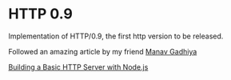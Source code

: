 # HTTP 0.9

Implementation of HTTP/0.9, the first http version to be released.

Followed an amazing article by my friend [Manav Gadhiya](https://github.com/0xRadioAc7iv)

[Building a Basic HTTP Server with Node.js](https://radioactiv.hashnode.dev/building-a-basic-http-server#heading-step-1-prerequisites)
